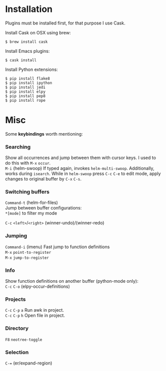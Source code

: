 # Installation

Plugins must be installed first, for that purpose I use Cask.

Install Cask on OSX using brew:
```
$ brew install cask
```

Install Emacs plugins:
```
$ cask install
```

Install Python extensions:
```
$ pip install flake8
$ pip install ipython
$ pip install jedi
$ pip install elpy
$ pip install pep8
$ pip install rope
```

# Misc

Some **keybindings** worth mentioning:

### Searching
Show all occurrences and jump between them with cursor keys.
I used to do this with `M-x` `occur`.<br/>
`M-i` (helm-swoop)
If typed again, invokes `helm-multi-swoop`. Additionally, works during `isearch`.
While in `helm-swoop` press `C-c` `C-e` to edit mode, apply changes to original buffer by `C-x` `C-s`.


### Switching buffers
`Command-t` (helm-for-files)<br/>
Jump between buffer configurations:<br/>
`*[mode]` to filter my mode

`C-c` `<left>`/`<right>` (winner-undo)/(winner-redo)

### Jumping
`Command-i` (imenu) Fast jump to function definitions<br/>
`M-x` `point-to-register`<br/>
`M-x` `jump-to-register`<br/>

### Info
Show function definitions on another buffer (python-mode only):<br/>
`C-c` `C-o` (elpy-occur-definitions) <br/>

### Projects
`C-c` `C-p` `a` Run awk in project.<br/>
`C-c` `C-p` `h` Open file in project.<br/>

### Directory
`F8` `neotree-toggle`

### Selection
`C-=` (er/expand-region)


